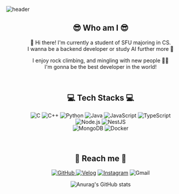 ![header](https://capsule-render.vercel.app/api?type=waving&color=3eb489&height=200&section=header&text=Jay%20Song&fontSize=80&animation=twinkling&fontAlign=75&fontColor=2E2E2E)

<div align="center">

## 😎 Who am I 😎
<p>
  👋 Hi there! I'm currently a student of SFU majoring in CS.<br/>
  I wanna be a backend developer or study AI further more 🤖<br/>
  
  I enjoy rock climbing, and mingling with new people 🧗‍♂️<br/>
  I'm gonna be the best developer in the world!<br/>
</p>
<br/>

## 💻 Tech Stacks 💻

<p>
<img alt="C" src 
="https://img.shields.io/badge/C-A8B9CC.svg?&style=for-the-badge&logo=C&logoColor=white"/> <img alt="C++" src ="https://img.shields.io/badge/C++-00599C.svg?&style=for-the-badge&logo=C%2B%2B&logoColor=white"/> <img alt="Python" src ="https://img.shields.io/badge/Python-3776AB.svg?&style=for-the-badge&logo=Python&logoColor=white"/> <img alt="Java" src ="https://img.shields.io/badge/Java-007396.svg?&style=for-the-badge&logo=Java&logoColor=white"/> <img alt="JavaScript" src ="https://img.shields.io/badge/JavaScript-F7DF1E.svg?&style=for-the-badge&logo=JavaScript&logoColor=white"/> <img alt="TypeScript" src ="https://img.shields.io/badge/TypeScript-3178C6.svg?&style=for-the-badge&logo=TypeScript&logoColor=white"/> <br/>
<img alt="Node.js" src ="https://img.shields.io/badge/Node.js-339933.svg?&style=for-the-badge&logo=Node.js&logoColor=white"/> <img alt="NestJS" src ="https://img.shields.io/badge/NestJS-E0234E.svg?&style=for-the-badge&logo=NestJS&logoColor=white"/> <br/>
<img alt="MongoDB" src ="https://img.shields.io/badge/MongoDB-47A248.svg?&style=for-the-badge&logo=MongoDB&logoColor=white"/> <img alt="Docker" src ="https://img.shields.io/badge/Docker-2496ED.svg?&style=for-the-badge&logo=Docker&logoColor=white"/>
</p>
<br/>
  
## 💌 Reach me 💌

<p>
<a href = "https://github.com/x0ng120x"><img alt="GitHub" src ="https://img.shields.io/badge/GitHub-181717.svg?&style=for-the-badge&logo=GitHub&logoColor=white"/>
</a> <a href = "https://velog.io/@x0ng120x"> <img alt="Velog" src ="https://img.shields.io/badge/Velog-20C997.svg?&style=for-the-badge"/></a>
</a> <a href = "https://instagram.com/x0ng120x"> <img alt="Instagram" src ="https://img.shields.io/badge/Instagram-E4405F.svg?&style=for-the-badge&logo=Instagram&logoColor=white"/></a>
<img alt="Gmail" src 
="https://img.shields.io/badge/jaysong0120@gmail.com-EA4335.svg?&style=for-the-badge&logo=Gmail&logoColor=white"/>

![Anurag's GitHub stats](https://github-readme-stats.vercel.app/api?username=x0ng120x&show_icons=true&theme=vue)
</P>
<br/>
